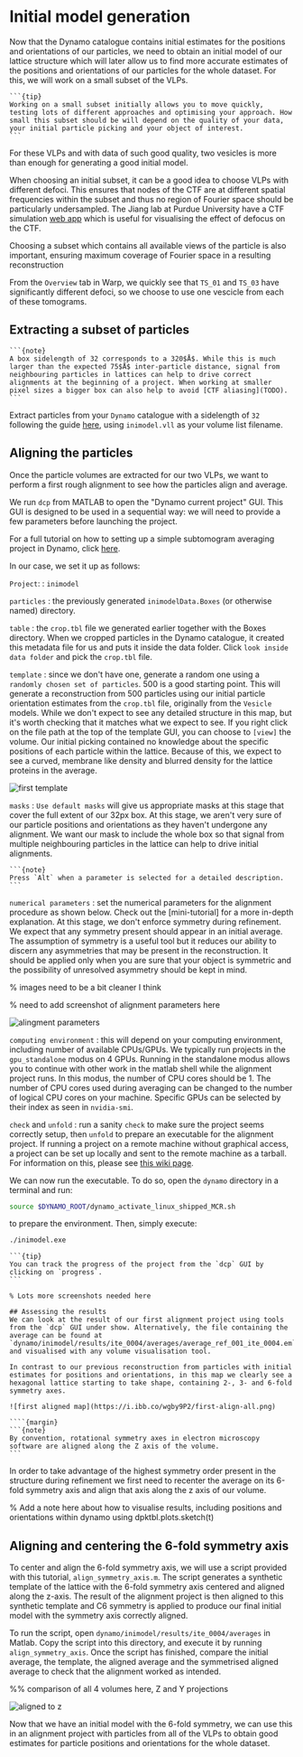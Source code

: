 # Initial model generation

Now that the Dynamo catalogue contains initial estimates for the positions and orientations of our particles, we need to obtain an initial model of our lattice structure which will later allow us to find more accurate estimates of the positions and orientations of our particles for the whole dataset. For this, we will work on a small subset of the VLPs.

````{margin}
```{tip}
Working on a small subset initially allows you to move quickly, testing lots of different approaches and optimising your approach. How small this subset should be will depend on the quality of your data, your initial particle picking and your object of interest. 
```
````

For these VLPs and with data of such good quality, two vesicles is more than enough for generating a good initial model.

When choosing an initial subset, it can be a good idea to choose VLPs with different defoci. This ensures that nodes of the CTF are at different spatial frequencies within the subset and thus no region of Fourier space should be particularly undersampled. The Jiang lab at Purdue University have a CTF simulation [web app](https://ctf-simulation.herokuapp.com/) which is useful for visualising the effect of defocus on the CTF.

Choosing a subset which contains all available views of the particle is also important, ensuring maximum coverage of Fourier space in a resulting reconstruction

From the `Overview` tab in Warp, we quickly see that `TS_01` and `TS_03` have significantly different defoci, so we choose to use one vescicle from each of these tomograms.

## Extracting a subset of particles

````{margin}
```{note}
A box sidelength of 32 corresponds to a 320$Å$. While this is much larger than the expected 75$Å$ inter-particle distance, signal from neighbouring particles in lattices can help to drive correct alignments at the beginning of a project. When working at smaller pixel sizes a bigger box can also help to avoid [CTF aliasing](TODO).
```
````

Extract particles from your `Dynamo` catalogue with a sidelength of `32` following the guide [here](../../mini-tutorials/dynamo/extract-from-catalogue), using  `inimodel.vll` as your volume list filename.


## Aligning the particles

Once the particle volumes are extracted for our two VLPs, we want to perform a first rough alignment to see how the particles align and average. 

We run `dcp` from MATLAB to open the "Dynamo current project" GUI. This GUI is designed to be used in a sequential way: we will need to provide a few parameters before launching the project.

For a full tutorial on how to setting up a simple subtomogram averaging project in Dynamo, click [here](../../mini-tutorials/dynamo/alignment-setup).

In our case, we set it up as follows:

`Project`:
: `inimodel`

`particles`
: the previously generated `inimodelData.Boxes` (or otherwise named) directory.

`table`
: the `crop.tbl` file we generated earlier together with the Boxes directory. When we cropped particles in the Dynamo catalogue, it created this metadata file for us and puts it inside the data folder. Click `look inside data folder` and pick the `crop.tbl` file.

`template`
: since we don't have one, generate a random one using a `randomly chosen set of particles`. 500 is a good starting point. This will generate a reconstruction from 500 particles using our initial particle orientation estimates from the `crop.tbl` file, originally from the `Vesicle` models. While we don't expect to see any detailed structure in this map, but it's worth checking that it matches what we expect to see. If you right click on the file path at the top of the template GUI, you can choose to `[view]` the volume. Our initial picking contained no knowledge about the specific positions of each particle within the lattice. Because of this, we expect to see a curved, membrane like density and blurred density for the lattice proteins in the average.

![first template](https://i.ibb.co/dM5Dqt5/first-template-all.png)


`masks`
: `Use default masks` will give us appropriate masks at this stage that cover the full extent of our 32px box. At this stage, we aren't very sure of our particle positions and orientations as they haven't undergone any alignment. We want our mask to include the whole box so that signal from multiple neighbouring particles in the lattice can help to drive initial alignments.


````{margin}
```{note}
Press `Alt` when a parameter is selected for a detailed description.
```
````

`numerical parameters`
: set the numerical parameters for the alignment procedure as shown below. Check out the [mini-tutorial] for a more in-depth explanation. At this stage, we don't enforce symmetry during refinement. We expect that any symmetry present should appear in an initial average. The assumption of symmetry is a useful tool but it reduces our ability to discern any asymmetries that may be present in the reconstruction. It should be applied only when you are sure that your object is symmetric and the possibility of unresolved asymmetry should be kept in mind.

% images need to be a bit cleaner I think

% need to add screenshot of alignment parameters here

![alingment parameters](TODO)

`computing environment`
: this will depend on your computing environment, including number of available CPUs/GPUs. We typically run projects in the `gpu_standalone` modus on 4 GPUs. Running in the standalone modus allows you to continue with other work in the matlab shell while the alignment project runs. In this modus, the number of CPU cores should be 1. The number of CPU cores used during averaging can be changed to the number of logical CPU cores on your machine. Specific GPUs can be selected by their index as seen in `nvidia-smi`.

`check` and `unfold`
: run a sanity `check` to make sure the project seems correctly setup, then `unfold` to prepare an executable for the alignment project. If running a project on a remote machine without graphical access, a project can be set up locally and sent to the remote machine as a tarball. For information on this, please see [this wiki page](https://wiki.dynamo.biozentrum.unibas.ch/w/index.php/Tarring_projects).


We can now run the executable. To do so, open the `dynamo` directory in a terminal and run:
```bash
source $DYNAMO_ROOT/dynamo_activate_linux_shipped_MCR.sh
```
to prepare the environment. Then, simply execute:
```bash
./inimodel.exe
```

````{margin}
```{tip}
You can track the progress of the project from the `dcp` GUI by clicking on `progress`.
```

% Lots more screenshots needed here

## Assessing the results
We can look at the result of our first alignment project using tools from the `dcp` GUI under show. Alternatively, the file containing the average can be found at `dynamo/inimodel/results/ite_0004/averages/average_ref_001_ite_0004.em` and visualised with any volume visualisation tool.

In contrast to our previous reconstruction from particles with initial estimates for positions and orientations, in this map we clearly see a hexagonal lattice starting to take shape, containing 2-, 3- and 6-fold symmetry axes.

![first aligned map](https://i.ibb.co/wgby9P2/first-align-all.png)

````{margin}
```{note}
By convention, rotational symmetry axes in electron microscopy software are aligned along the Z axis of the volume.
```
````
In order to take advantage of the highest symmetry order present in the structure during refinement we first need to recenter the average on its 6-fold symmetry axis and align that axis along the z axis of our volume.

% Add a note here about how to visualise results, including positions and orientations within dynamo using dpktbl.plots.sketch(t)

## Aligning and centering the 6-fold symmetry axis
To center and align the 6-fold symmetry axis, we will use a script provided with this tutorial, `align_symmetry_axis.m`. The script generates a synthetic template of the lattice with the 6-fold symmetry axis centered and aligned along the z-axis. The result of the alignment project is then aligned to this synthetic template and C6 symmetry is applied to produce our final initial model with the symmetry axis correctly aligned.

To run the script, open `dynamo/inimodel/results/ite_0004/averages` in Matlab. Copy the script into this directory, and execute it by running `align_symmetry_axis`. Once the script has finished, compare the initial average, the template, the aligned average and the symmetrised aligned average to check that the alignment worked as intended.

%% comparison of all 4 volumes here, Z and Y projections

![aligned to z ](https://i.ibb.co/Jxd9nXc/aligned-to-z.png)

Now that we have an initial model with the 6-fold symmetry, we can use this in an alignment project with particles from all of the VLPs to obtain good estimates for particle positions and orientations for the whole dataset.
